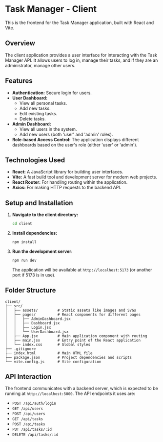 # Task Manager - Client

This is the frontend for the Task Manager application, built with React and Vite.

## Overview

The client application provides a user interface for interacting with the Task Manager API. It allows users to log in, manage their tasks, and if they are an administrator, manage other users.

## Features

-   **Authentication:** Secure login for users.
-   **User Dashboard:**
    -   View all personal tasks.
    -   Add new tasks.
    -   Edit existing tasks.
    -   Delete tasks.
-   **Admin Dashboard:**
    -   View all users in the system.
    -   Add new users (both 'user' and 'admin' roles).
-   **Role-based Access Control:** The application displays different dashboards based on the user's role (either 'user' or 'admin').

## Technologies Used

-   **React:** A JavaScript library for building user interfaces.
-   **Vite:** A fast build tool and development server for modern web projects.
-   **React Router:** For handling routing within the application.
-   **Axios:** For making HTTP requests to the backend API.

## Setup and Installation

1.  **Navigate to the client directory:**
    ```bash
    cd client
    ```

2.  **Install dependencies:**
    ```bash
    npm install
    ```

3.  **Run the development server:**
    ```bash
    npm run dev
    ```
    The application will be available at `http://localhost:5173` (or another port if 5173 is in use).

## Folder Structure

```
client/
├── src/
│   ├── assets/         # Static assets like images and SVGs
│   ├── pages/          # React components for different pages
│   │   ├── AdminDashboard.jsx
│   │   ├── Dashboard.jsx
│   │   ├── Login.jsx
│   │   └── UserDashboard.jsx
│   ├── App.jsx         # Main application component with routing
│   ├── main.jsx        # Entry point of the React application
│   └── index.css       # Global styles
├── .gitignore
├── index.html          # Main HTML file
├── package.json        # Project dependencies and scripts
└── vite.config.js      # Vite configuration
```

## API Interaction

The frontend communicates with a backend server, which is expected to be running at `http://localhost:5000`. The API endpoints it uses are:
-   `POST /api/auth/login`
-   `GET /api/users`
-   `POST /api/users`
-   `GET /api/tasks`
-   `POST /api/tasks`
-   `PUT /api/tasks/:id`
-   `DELETE /api/tasks/:id`